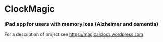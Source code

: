 #  ClockMagic

### iPad app for users with memory loss (Alzheimer and dementia)

For a description of project see https://magicalclock.wordpress.com
